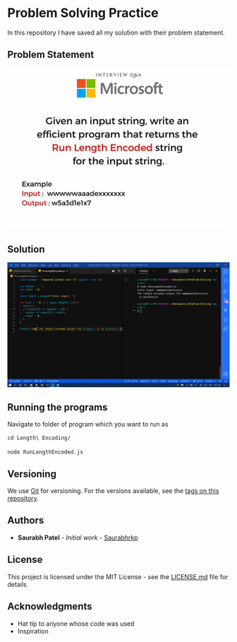# Problem Solving Practice

In this repository I have saved all my solution with their problem statement.

## Problem Statement

![Problem Statement](https://github.com/Saurabhrkp/Problem-Solving/raw/master/Length%20Encoding/Problem%20Statement.jpeg)

## Solution

![Problem Solution](https://github.com/Saurabhrkp/Problem-Solving/raw/master/Length%20Encoding/Solution.jpeg)

## Running the programs

Navigate to folder of program which you want to run as

```
cd Length\ Encoding/

node RunLengthEncoded.js
```

## Versioning

We use [Git](https://git-scm.com/) for versioning. For the versions available, see the [tags on this repository](https://github.com/Saurabhrkp/Problem-Solving/tags).

## Authors

- **Saurabh Patel** - _Initial work_ - [Saurabhrkp](https://github.com/Saurabhrkp)

## License

This project is licensed under the MIT License - see the [LICENSE.md](LICENSE.md) file for details

## Acknowledgments

- Hat tip to anyone whose code was used
- Inspiration
